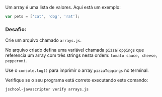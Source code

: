 Um array é uma lista de valores. Aqui está um exemplo:

```js
var pets = ['cat', 'dog', 'rat'];
```

### Desafio:

Crie um arquivo chamado `arrays.js`.

No arquivo criado defina uma variável chamada `pizzaToppings` que referencia um array com três strings nesta ordem: `tomato sauce, cheese, pepperoni`.

Use o `console.log()` para imprimir o array `pizzaToppings` no terminal.

Verifique se o seu programa está correto executando este comando:

```bash
jschool-javascripter verify arrays.js
```
